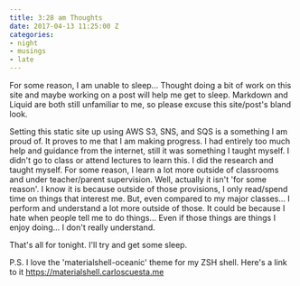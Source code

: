 ```yaml
---
title: 3:28 am Thoughts
date: 2017-04-13 11:25:00 Z
categories:
- night
- musings
- late
---
```


For some reason, I am unable to sleep... Thought doing a bit of work on this site and maybe working on a post will help me get to sleep. Markdown and Liquid are both still unfamiliar to me, so please excuse this site/post's bland look.

Setting this static site up using AWS S3, SNS, and SQS is a something I am proud of. It proves to me that I am making progress. I had entirely too much help and guidance from the internet, still it was something I taught myself. I didn't go to class or attend lectures to learn this. I did the research and taught myself. For some reason, I learn a lot more outside of classrooms and under teacher/parent supervision. Well, actually it isn't 'for some reason'. I know it is because outside of those provisions, I only read/spend time on things that interest me. But, even compared to my major classes... I perform and understand a lot more outside of those. It could be because I hate when people tell me to do things... Even if those things are things I enjoy doing... I don't really understand.

That's all for tonight. I'll try and get some sleep.

P.S. I love the 'materialshell-oceanic' theme for my ZSH shell. Here's a link to it https://materialshell.carloscuesta.me
